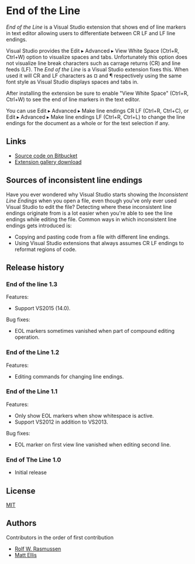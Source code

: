 ﻿End of the Line
===============

_End of the Line_ is a Visual Studio extension that shows end of line markers
in text editor allowing users to differentiate between CR LF and LF line
endings.

Visual Studio provides the Edit ▸ Advanced ▸ View White Space (Ctrl+R, Ctrl+W)
option to visualize spaces and tabs. Unfortunately this option does not
visualize line break characters such as carrage returns (CR) and line feeds
(LF). The _End of the Line_ is a Visual Studio extension fixes this. When used
it will CR and LF characters as ¤ and ¶ respectively using the same font style
as Visual Studio displays spaces and tabs in.

After installing the extension be sure to enable "View White Space" (Ctrl+R,
Ctrl+W) to see the end of line markers in the text editor.

You can use Edit ▸ Advanced ▸ Make line endings CR LF (Ctrl+R, Ctrl+C), or
Edit ▸ Advanced ▸ Make line endings LF (Ctrl+R, Ctrl+L) to change the line
endings for the document as a whole or for the text selection if any.

Links
-----

* [Source code on Bitbucket](https://bitbucket.org/rolfwr/endoftheline)
* [Extension gallery download](https://visualstudiogallery.msdn.microsoft.com/545e56a7-98d7-47f9-9d84-4681f2903060)

Sources of inconsistent line endings
------------------------------------

Have you ever wondered why Visual Studio starts showing the
_Inconsistent Line Endings_ when you open a file, even though you've only ever
used Visual Studio to edit the file? Detecting where these inconsistent line
endings originate from is a lot easier when you're able to see the line
endings while editing the file. Common ways in which inconsistent line endings
gets introduced is:

* Copying and pasting code from a file with different line endings.
* Using Visual Studio extensions that always assumes CR LF endings to reformat
  regions of code.

Release history
---------------

### End of the line 1.3

Features:

* Support VS2015 (14.0).

Bug fixes:

* EOL markers sometimes vanished when part of compound editing operation.

### End of the Line 1.2

Features:

* Editing commands for changing line endings.

### End of the Line 1.1

Features:

* Only show EOL markers when show whitespace is active.
* Support VS2012 in addition to VS2013.

Bug fixes:

* EOL marker on first view line vanished when editing second line.

### End of The Line 1.0

* Initial release

License
-------

[MIT](https://bitbucket.org/rolfwr/endoftheline/raw/default/EndOfTheLine/license.txt)

Authors
-------

Contributors in the order of first contribution

* [Rolf W. Rasmussen](https://bitbucket.org/rolfwr)
* [Matt Ellis](https://bitbucket.org/citizenmatt)
